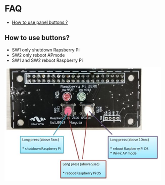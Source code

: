 # FAQ

* [How to use panel buttons ?](#How-To-Use-Buttons)

## How to use buttons?

* SW1 only
  shutdown Rapsberry Pi
* SW2 only
  reboot APmode
* SW1 and SW2
  reboot Raspberry Pi

![img](images/panel.jpg)
